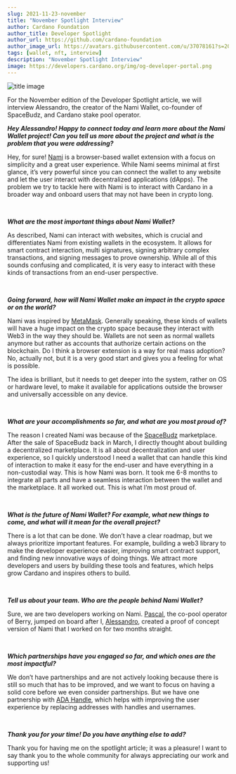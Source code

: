 ```yaml
---
slug: 2021-11-23-november
title: "November Spotlight Interview"
author: Cardano Foundation
author_title: Developer Spotlight
author_url: https://github.com/cardano-foundation
author_image_url: https://avatars.githubusercontent.com/u/37078161?s=200&v=4
tags: [wallet, nft, interview]
description: "November Spotlight Interview"
image: https://developers.cardano.org/img/og-developer-portal.png
---
```


![title image](/img/devblog/nami.png)

For the November edition of the Developer Spotlight article, we will interview Alessandro, the creator of the Nami Wallet, co-founder of SpaceBudz, and Cardano stake pool operator. 
<br />

**_Hey Alessandro! Happy to connect today and learn more about the Nami Wallet project! Can you tell us more about the project and what is the problem that you were addressing?_**

Hey, for sure! [Nami](https://namiwallet.io/) is a browser-based wallet extension with a focus on simplicity and a great user experience. While Nami seems minimal at first glance, it’s very powerful since you can connect the wallet to any website and let the user interact with decentralized applications (dApps). The problem we try to tackle here with Nami is to interact with Cardano in a broader way and onboard users that may not have been in crypto long.



<br />

<!-- truncate -->


**_What are the most important things about Nami Wallet?_**

As described, Nami can interact with websites, which is crucial and differentiates Nami from existing wallets in the ecosystem. It allows for smart contract interaction, multi signatures, signing arbitrary complex transactions, and signing messages to prove ownership. While all of this sounds confusing and complicated, it is very easy to interact with these kinds of transactions from an end-user perspective.  


<br />

**_Going forward, how will Nami Wallet make an impact in the crypto space or on the world?_**

Nami was inspired by [MetaMask](https://metamask.io/). Generally speaking, these kinds of wallets will have a huge impact on the crypto space because they interact with Web3 in the way they should be. Wallets are not seen as normal wallets anymore but rather as accounts that authorize certain actions on the blockchain. Do I think a browser extension is a way for real mass adoption? No, actually not, but it is a very good start and gives you a feeling for what is possible. 

The idea is brilliant, but it needs to get deeper into the system, rather on OS or hardware level, to make it available for applications outside the browser and universally accessible on any device.

<br />

**_What are your accomplishments so far, and what are you most proud of?_**

The reason I created Nami was because of the [SpaceBudz](https://spacebudz.io/) marketplace. After the sale of SpaceBudz back in March, I directly thought about building a decentralized marketplace. It is all about decentralization and user experience, so I quickly understood I need a wallet that can handle this kind of interaction to make it easy for the end-user and have everything in a non-custodial way. This is how Nami was born. It took me 6-8 months to integrate all parts and have a seamless interaction between the wallet and the marketplace. It all worked out. This is what I’m most proud of.

<br />

**_What is the future of Nami Wallet? For example, what new things to come, and what will it mean for the overall project?_**

There is a lot that can be done. We don’t have a clear roadmap, but we always prioritize important features. For example, building a web3 library to make the developer experience easier, improving smart contract support, and finding new innovative ways of doing things.
We attract more developers and users by building these tools and features, which helps grow Cardano and inspires others to build.


<br />

**_Tell us about your team. Who are the people behind Nami Wallet?_**

Sure, we are two developers working on Nami. [Pascal](https://twitter.com/PaskLab), the co-pool operator of Berry, jumped on board after I, [Alessandro](https://twitter.com/berry_ales), created a proof of concept version of Nami that I worked on for two months straight.

<br />

**_Which partnerships have you engaged so far, and which ones are the most impactful?_**

We don’t have partnerships and are not actively looking because there is still so much that has to be improved, and we want to focus on having a solid core before we even consider partnerships. But we have one partnership with [ADA Handle](https://adahandle.com/), which helps with improving the user experience by replacing addresses with handles and usernames.

<br />

**_Thank you for your time! Do you have anything else to add?_**

Thank you for having me on the spotlight article; it was a pleasure! 
I want to say thank you to the whole community for always appreciating our work and supporting us!

<br />
